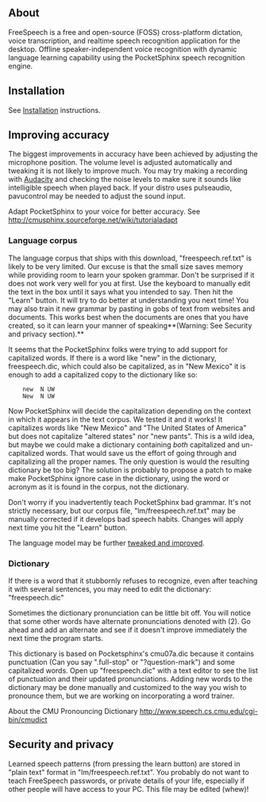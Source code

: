 ## About ##

FreeSpeech is a free and open-source (FOSS) cross-platform dictation, voice transcription, and realtime speech recognition application for the desktop. Offline speaker-independent voice recognition with dynamic language learning capability using the PocketSphinx speech recognition engine.

## Installation ##

See [Installation](Installation.md) instructions.

## Improving accuracy ##

The biggest improvements in accuracy have been achieved by adjusting the microphone position. The volume level is adjusted automatically and tweaking it is not likely to improve much. You may try making a recording with [Audacity](http://audacity.sourceforge.net) and checking the noise levels to make sure it sounds like intelligible speech when played back. If your distro uses pulseaudio, pavucontrol may be needed to adjust the sound input.

Adapt PocketSphinx to your voice for better accuracy.
See http://cmusphinx.sourceforge.net/wiki/tutorialadapt

### Language corpus ###

The language corpus that ships with this download, "freespeech.ref.txt" is likely to be very limited. Our excuse is that the small size saves memory while providing room to learn your spoken grammar. Don't be surprised if it does not work very well for you at first. Use the keyboard to manually edit the text in the box until it says what you intended to say. Then hit the "Learn" button. It will try to do better at understanding you next time! You may also train it new grammar by pasting in gobs of text from websites and documents. This works best when the documents are ones that you have created, so it can learn your manner of speaking**(Warning: See Security and privacy section).**

It seems that the PocketSphinx folks were trying to add support for capitalized words. If there is a word like "new" in the dictionary, freespeech.dic, which could also be capitalized, as in "New Mexico" it is enough to add a capitalized copy to the dictionary like so:
```
    new  N UW
    New  N UW
```
Now PocketSphinx will decide the capitalization depending on the context in which it appears in the text corpus. We tested it and it works! It capitalizes words like "New Mexico" and "The United States of America" but does not capitalize "altered states" nor "new pants". This is a wild idea, but maybe we could make a dictionary containing _both_ capitalized and un-capitalized words. That would save us the effort of going through and capitalizing all the proper names. The only question is would the resulting dictionary be too big? The solution is probably to propose a patch to make make PocketSphinx ignore case in the dictionary, using the word or acronym as it is found in the corpus, not the dictionary.

Don't worry if you inadvertently teach PocketSphinx bad grammar. It's not strictly necessary, but our corpus file, "lm/freespeech.ref.txt" may be manually corrected if it develops bad speech habits. Changes will apply next time you hit the "Learn" button.

The language model may be further [tweaked and improved](http://www.speech.cs.cmu.edu/SLM/toolkit_documentation.html#evallm).

### Dictionary ###

If there is a word that it stubbornly refuses to recognize, even after teaching it with several sentences, you may need to edit the dictionary: "freespeech.dic"

Sometimes the dictionary pronunciation can be little bit off. You will notice that some other words have alternate pronunciations denoted with (2). Go ahead and add an alternate and see if it doesn't improve immediately the next time the program starts.

This dictionary is based on Pocketsphinx's cmu07a.dic because it contains punctuation (Can you say ".full-stop" or "?question-mark") and some capitalized words. Open up "freespeech.dic" with a text editor to see the list of punctuation and their updated pronunciations. Adding new words to the dictionary may be done manually and customized to the way you wish to pronounce them, but we are working on incorporating a word trainer.

About the CMU Pronouncing Dictionary
http://www.speech.cs.cmu.edu/cgi-bin/cmudict

## Security and privacy ##

Learned speech patterns (from pressing the learn button) are stored in "plain text" format in "lm/freespeech.ref.txt". You probably do not want to teach FreeSpeech passwords, or private details of your life, especially if other people will have access to your PC. This file may be edited (whew)!